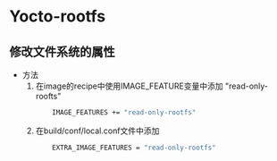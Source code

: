 # Yocto-rootfs

## 修改文件系统的属性
* 方法
    1. 在image的recipe中使用IMAGE_FEATURE变量中添加 "read-only-roofts"
        ```sh
            IMAGE_FEATURES += "read-only-rootfs"
        ```
    2. 在build/conf/local.conf文件中添加
        ```sh
            EXTRA_IMAGE_FEATURES = "read-only-rootfs"
        ```
